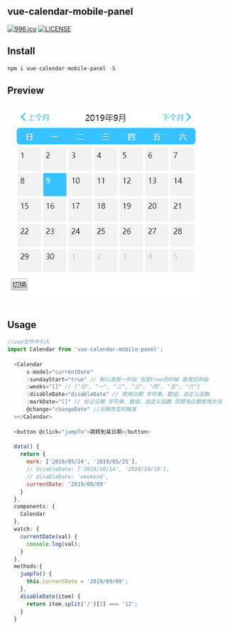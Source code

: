## vue-calendar-mobile-panel

[![996.icu](https://img.shields.io/badge/link-996.icu-red.svg)](https://996.icu)
[![LICENSE](https://img.shields.io/badge/license-Anti%20996-blue.svg)](https://github.com/996icu/996.ICU/blob/master/LICENSE)

## Install

```javascript
npm i vue-calendar-mobile-panel -S
```

## Preview

![image](https://raw.githubusercontent.com/zhangzhi93/vue-calendar-panel/master/static/20190830102716.png)

## Usage

```javascript
//vue文件中引入
import Calendar from 'vue-calendar-mobile-panel';

  <Calendar
      v-model="currentDate"
      :sundayStart="true" // 默认是周一开始 当是true的时候 是周日开始
      :weeks="[]" // ["日", "一", "二", "三", "四", "五", "六"]
      :disableDate="disableDate" // 禁用日期 字符串、数组，自定义函数 
      :markDate="[]" // 标记日期 字符串、数组，自定义函数 同禁用日期使用方法
      @change="changeDate" //日期改变时触发
  ></Calendar>

  <button @click="jumpTo">跳转到某日期</button>

  data() {
    return {
      mark: ['2019/05/24', '2019/05/25'],
      // disableDate: ['2019/10/14', '2019/10/18'],
      // disableDate: 'weekend',
      currentDate: '2019/08/09'
    }
  },
  components: {
    Calendar
  },
  watch: {
    currentDate(val) {
      console.log(val);
    }
  },
  methods:{
    jumpTo() {
      this.currentDate = '2019/09/09';
    },
    disableDate(item) {
      return item.split('/')[2] === '12';
    }
  }
```
